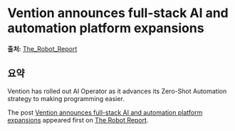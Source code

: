 # Vention announces full-stack AI and automation platform expansions

**출처:** [The_Robot_Report](https://www.therobotreport.com/vention-announces-full-stack-ai-automation-platform-expansions/)

## 요약
Vention has rolled out AI Operator as it advances its Zero-Shot Automation strategy to making programming easier.

The post [Vention announces full-stack AI and automation platform expansions](https://www.therobotreport.com/vention-announces-full-stack-ai-automation-platform-expansions/) appeared first on [The Robot Report](https://www.therobotreport.com).
